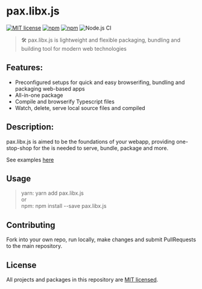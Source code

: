 # pax.libx.js 

[![MIT license](https://img.shields.io/badge/License-MIT-blue.svg)](/LICENSE)
[![npm](https://img.shields.io/npm/v/pax.libx.js.svg?maxAge=1000)](https://www.npmjs.com/package/pax.libx.js)
[![npm](https://img.shields.io/github/languages/code-size/livshitz/pax.libx.js.svg?label=source%20code%20size)](https://www.github.com/livshitz/pax.libx.js)
![Node.js CI](https://github.com/Livshitz/pax.libx.js/workflows/Node.js%20CI/badge.svg)
<!---
[![CircleCI](https://circleci.com/gh/Livshitz/libx.fuser/tree/master.svg?style=shield)](https://circleci.com/gh/Livshitz/libx.fuser)
[![npm](https://img.shields.io/bundlephobia/minzip/pax.libx.js.svg?style=plastic)](https://www.npmjs.com/package/pax.libx.js)
[![npm](https://img.shields.io/bundlephobia/min/pax.libx.js.svg?style=plastic)](https://www.npmjs.com/package/pax.libx.js)
-->

> 🛠 pax.libx.js is lightweight and flexible packaging, bundling and building tool for modern web technologies

## Features: 
* Preconfigured setups for quick and easy browserifing, bundling and packaging web-based apps
* All-in-one package
* Compile and browserify Typescript files
* Watch, delete, serve local source files and compiled

## Description:
pax.libx.js is aimed to be the foundations of your webapp, providing one-stop-shop for the is needed to serve, bundle, package and more.

See examples [here](examples/browserify.js)


## Usage
> yarn: yarn add pax.libx.js   
or   
> npm: npm install --save pax.libx.js

## Contributing

Fork into your own repo, run locally, make changes and submit PullRequests to the main repository.


## License

All projects and packages in this repository are [MIT licensed](/LICENSE).
